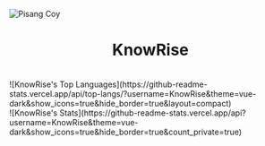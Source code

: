 ![Pisang Coy](https://wallpapers.com/images/hd/aesthetic-single-banana-ca70e4qdhc1z45gy.jpg)
<h1 align="center"> KnowRise </h1> <br>

<span align="center">
![KnowRise's Top Languages](https://github-readme-stats.vercel.app/api/top-langs/?username=KnowRise&theme=vue-dark&show_icons=true&hide_border=true&layout=compact)
<br>
![KnowRise's Stats](https://github-readme-stats.vercel.app/api?username=KnowRise&theme=vue-dark&show_icons=true&hide_border=true&count_private=true)
</span>
